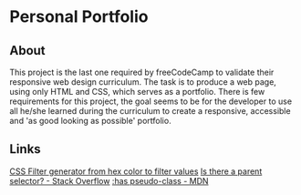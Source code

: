 # Personal Portfolio

## About

This project is the last one required by freeCodeCamp to validate their responsive web design curriculum. The task is to produce a web page, using only HTML and CSS, which serves as a portfolio.
There is few requirements for this project, the goal seems to be for the developer to use all he/she learned during the curriculum to create a responsive, accessible and 'as good looking as possible' portfolio.

## Links

[CSS Filter generator from hex color to filter values](https://codepen.io/sosuke/pen/Pjoqqp)
[Is there a parent selector? - Stack Overflow](https://stackoverflow.com/questions/1014861/is-there-a-css-parent-selector)
[:has pseudo-class - MDN](https://developer.mozilla.org/en-US/docs/Web/CSS/:has)